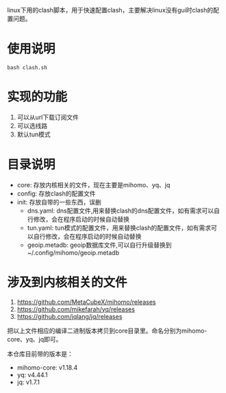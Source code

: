 linux下用的clash脚本，用于快速配置clash，主要解决linux没有gui时clash的配置问题。

# 使用说明
```shell
bash clash.sh
```
# 实现的功能
1. 可以从url下载订阅文件
2. 可以选线路
3. 默认tun模式

# 目录说明
- core: 存放内核相关的文件，现在主要是mihomo、yq、jq
- config: 存放clash的配置文件
- init: 存放自带的一些东西，误删
  - dns.yaml: dns配置文件,用来替换clash的dns配置文件，如有需求可以自行修改，会在程序启动的时候自动替换
  - tun.yaml: tun模式的配置文件，用来替换clash的配置文件，如有需求可以自行修改，会在程序启动的时候自动替换
  - geoip.metadb: geoip数据库文件,可以自行升级替换到~/.config/mihomo/geoip.metadb

# 涉及到内核相关的文件
1. https://github.com/MetaCubeX/mihomo/releases
2. https://github.com/mikefarah/yq/releases
3. https://github.com/jqlang/jq/releases

把以上文件相应的编译二进制版本拷贝到core目录里。命名分别为mihomo-core、yq、jq即可。

本仓库目前带的版本是：
- mihomo-core: v1.18.4
- yq: v4.44.1
- jq: v1.7.1

